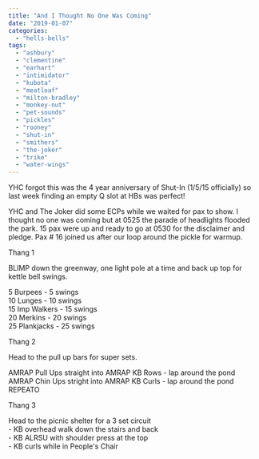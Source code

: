 ```yaml
---
title: "And I Thought No One Was Coming"
date: "2019-01-07"
categories: 
  - "hells-bells"
tags: 
  - "ashbury"
  - "clementine"
  - "earhart"
  - "intimidator"
  - "kubota"
  - "meatloaf"
  - "milton-bradley"
  - "monkey-nut"
  - "pet-sounds"
  - "pickles"
  - "rooney"
  - "shut-in"
  - "smithers"
  - "the-joker"
  - "trike"
  - "water-wings"
---
```


YHC forgot this was the 4 year anniversary of Shut-In (1/5/15 officially) so last week finding an empty Q slot at HBs was perfect!

YHC and The Joker did some ECPs while we waited for pax to show. I thought no one was coming but at 0525 the parade of headlights flooded the park. 15 pax were up and ready to go at 0530 for the disclaimer and pledge. Pax # 16 joined us after our loop around the pickle for warmup.

Thang 1

BLIMP down the greenway, one light pole at a time and back up top for kettle bell swings.

5 Burpees - 5 swings  
10 Lunges - 10 swings  
15 Imp Walkers - 15 swings  
20 Merkins - 20 swings  
25 Plankjacks - 25 swings

Thang 2

Head to the pull up bars for super sets.

AMRAP Pull Ups straight into AMRAP KB Rows - lap around the pond  
AMRAP Chin Ups stright into AMRAP KB Curls - lap around the pond  
REPEATO

Thang 3

Head to the picnic shelter for a 3 set circuit  
\- KB overhead walk down the stairs and back  
\- KB ALRSU with shoulder press at the top  
\- KB curls while in People's Chair
